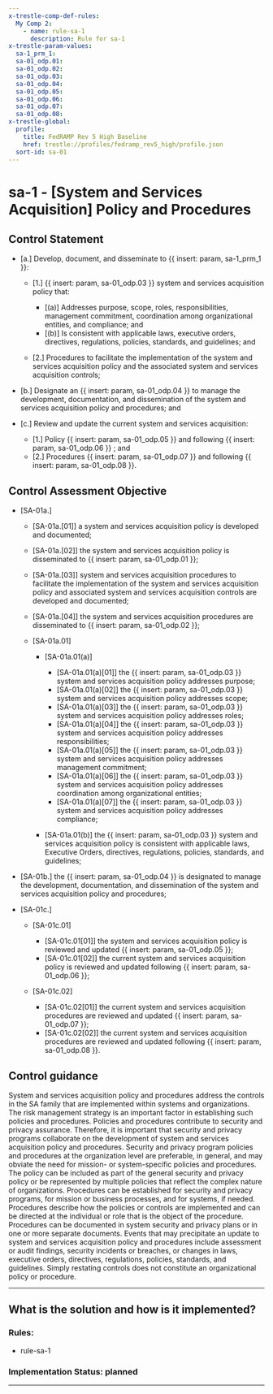 ```yaml
---
x-trestle-comp-def-rules:
  My Comp 2:
    - name: rule-sa-1
      description: Rule for sa-1
x-trestle-param-values:
  sa-1_prm_1:
  sa-01_odp.01:
  sa-01_odp.02:
  sa-01_odp.03:
  sa-01_odp.04:
  sa-01_odp.05:
  sa-01_odp.06:
  sa-01_odp.07:
  sa-01_odp.08:
x-trestle-global:
  profile:
    title: FedRAMP Rev 5 High Baseline
    href: trestle://profiles/fedramp_rev5_high/profile.json
  sort-id: sa-01
---
```


# sa-1 - \[System and Services Acquisition\] Policy and Procedures

## Control Statement

- \[a.\] Develop, document, and disseminate to {{ insert: param, sa-1_prm_1 }}:

  - \[1.\] {{ insert: param, sa-01_odp.03 }} system and services acquisition policy that:

    - \[(a)\] Addresses purpose, scope, roles, responsibilities, management commitment, coordination among organizational entities, and compliance; and
    - \[(b)\] Is consistent with applicable laws, executive orders, directives, regulations, policies, standards, and guidelines; and

  - \[2.\] Procedures to facilitate the implementation of the system and services acquisition policy and the associated system and services acquisition controls;

- \[b.\] Designate an {{ insert: param, sa-01_odp.04 }} to manage the development, documentation, and dissemination of the system and services acquisition policy and procedures; and

- \[c.\] Review and update the current system and services acquisition:

  - \[1.\] Policy {{ insert: param, sa-01_odp.05 }} and following {{ insert: param, sa-01_odp.06 }} ; and
  - \[2.\] Procedures {{ insert: param, sa-01_odp.07 }} and following {{ insert: param, sa-01_odp.08 }}.

## Control Assessment Objective

- \[SA-01a.\]

  - \[SA-01a.[01]\] a system and services acquisition policy is developed and documented;
  - \[SA-01a.[02]\] the system and services acquisition policy is disseminated to {{ insert: param, sa-01_odp.01 }};
  - \[SA-01a.[03]\] system and services acquisition procedures to facilitate the implementation of the system and services acquisition policy and associated system and services acquisition controls are developed and documented;
  - \[SA-01a.[04]\] the system and services acquisition procedures are disseminated to {{ insert: param, sa-01_odp.02 }};
  - \[SA-01a.01\]

    - \[SA-01a.01(a)\]

      - \[SA-01a.01(a)[01]\] the {{ insert: param, sa-01_odp.03 }} system and services acquisition policy addresses purpose;
      - \[SA-01a.01(a)[02]\] the {{ insert: param, sa-01_odp.03 }} system and services acquisition policy addresses scope;
      - \[SA-01a.01(a)[03]\] the {{ insert: param, sa-01_odp.03 }} system and services acquisition policy addresses roles;
      - \[SA-01a.01(a)[04]\] the {{ insert: param, sa-01_odp.03 }} system and services acquisition policy addresses responsibilities;
      - \[SA-01a.01(a)[05]\] the {{ insert: param, sa-01_odp.03 }} system and services acquisition policy addresses management commitment;
      - \[SA-01a.01(a)[06]\] the {{ insert: param, sa-01_odp.03 }} system and services acquisition policy addresses coordination among organizational entities;
      - \[SA-01a.01(a)[07]\] the {{ insert: param, sa-01_odp.03 }} system and services acquisition policy addresses compliance;

    - \[SA-01a.01(b)\] the {{ insert: param, sa-01_odp.03 }} system and services acquisition policy is consistent with applicable laws, Executive Orders, directives, regulations, policies, standards, and guidelines;

- \[SA-01b.\] the {{ insert: param, sa-01_odp.04 }} is designated to manage the development, documentation, and dissemination of the system and services acquisition policy and procedures;

- \[SA-01c.\]

  - \[SA-01c.01\]

    - \[SA-01c.01[01]\] the system and services acquisition policy is reviewed and updated {{ insert: param, sa-01_odp.05 }};
    - \[SA-01c.01[02]\] the current system and services acquisition policy is reviewed and updated following {{ insert: param, sa-01_odp.06 }};

  - \[SA-01c.02\]

    - \[SA-01c.02[01]\] the current system and services acquisition procedures are reviewed and updated {{ insert: param, sa-01_odp.07 }};
    - \[SA-01c.02[02]\] the current system and services acquisition procedures are reviewed and updated following {{ insert: param, sa-01_odp.08 }}.

## Control guidance

System and services acquisition policy and procedures address the controls in the SA family that are implemented within systems and organizations. The risk management strategy is an important factor in establishing such policies and procedures. Policies and procedures contribute to security and privacy assurance. Therefore, it is important that security and privacy programs collaborate on the development of system and services acquisition policy and procedures. Security and privacy program policies and procedures at the organization level are preferable, in general, and may obviate the need for mission- or system-specific policies and procedures. The policy can be included as part of the general security and privacy policy or be represented by multiple policies that reflect the complex nature of organizations. Procedures can be established for security and privacy programs, for mission or business processes, and for systems, if needed. Procedures describe how the policies or controls are implemented and can be directed at the individual or role that is the object of the procedure. Procedures can be documented in system security and privacy plans or in one or more separate documents. Events that may precipitate an update to system and services acquisition policy and procedures include assessment or audit findings, security incidents or breaches, or changes in laws, executive orders, directives, regulations, policies, standards, and guidelines. Simply restating controls does not constitute an organizational policy or procedure.

______________________________________________________________________

## What is the solution and how is it implemented?

<!-- For implementation status enter one of: implemented, partial, planned, alternative, not-applicable -->

<!-- Note that the list of rules under ### Rules: is read-only and changes will not be captured after assembly to JSON -->

<!-- Add control implementation description here for control: sa-1 -->

### Rules:

  - rule-sa-1

### Implementation Status: planned

______________________________________________________________________

